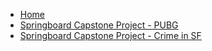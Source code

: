 <!-- docs/_sidebar.md -->

* [Home](/)
* [Springboard Capstone Project - PUBG](/overview_projectI.md)
* [Springboard Capstone Project - Crime in SF](/overview_projectII.md)
